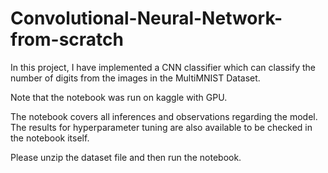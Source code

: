# Convolutional-Neural-Network-from-scratch

In this project, I have implemented a CNN classifier which can classify the number of digits from the images in the MultiMNIST Dataset.

Note that the notebook was run on kaggle with GPU.

The notebook covers all inferences and observations regarding the model. The results for hyperparameter tuning are also available to be checked in the notebook itself.

Please unzip the dataset file and then run the notebook.